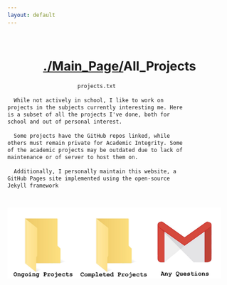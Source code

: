 ```yaml
---
layout: default
---
```

<h1 style = "text-align:center;white-space:pre-wrap;">
<a href = "./index.html">./Main_Page/</a>All_Projects
</h1>

```
                      projects.txt

  While not actively in school, I like to work on
projects in the subjects currently interesting me. Here
is a subset of all the projects I've done, both for 
school and out of personal interest. 

  Some projects have the GitHub repos linked, while 
others must remain private for Academic Integrity. Some
of the academic projects may be outdated due to lack of
maintenance or of server to host them on. 

  Additionally, I personally maintain this website, a 
GitHub Pages site implemented using the open-source 
Jekyll framework
```
<h3 style = "text-align:left;white-space:pre-wrap;">
<a href = "./ongoing_projects.html"><img src= "./assets/img/ongoing_projects.jpeg" width = 160 height = 160></a><a href = "./completed_projects.html"><img src= "./assets/img/completed_projects.jpeg" width = 160 height = 160></a><a href = "mailto:hennessyrowan@gmail.com"><img src= "./assets/img/questions.jpeg" width = 160 height = 160></a>
</h3>